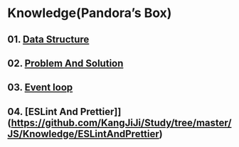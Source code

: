 # Knowledge(Pandora’s Box)

## 01. [Data Structure](https://github.com/KangJiJi/Study/tree/master/JS/Knowledge/DataStructure)

## 02. [Problem And Solution](https://github.com/KangJiJi/Study/tree/master/JS/Knowledge/ProblemAndSolution)

## 03. [Event loop](https://github.com/KangJiJi/Study/tree/master/JS/Knowledge/EventLoop)

## 04. [ESLint And Prettier]](https://github.com/KangJiJi/Study/tree/master/JS/Knowledge/ESLintAndPrettier)
